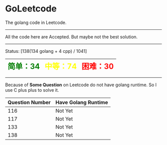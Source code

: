 # GoLeetcode
The golang code in Leetcode.

-----

All the code here are Accepted. But maybe not the best solution.

-----
Status: [138(134 golang + 4 cpp) / 1041]

| <font color=green size=5>简单：34</font> | <font color=yellow size=5>中等：74</font> | <font color=red size=5>困难：30</font> |
| ----------------------------------------|------------------------------------------|---------------------------------------|

-----

Because of **Some Question** on Leetcode do not have golang runtime. So I use C plus plus to solve it.

| Question Number | Have Golang Runtime |
| --------------- | ------------------- |
| 116 | Not Yet |
| 117 | Not Yet |
| 133 | Not Yet |
| 138 | Not Yet |
